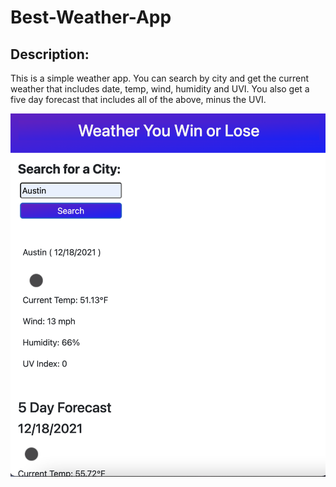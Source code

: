 # Best-Weather-App

## Description: 
This is a simple weather app. You can search by city and get the current weather that includes date, temp, wind, humidity and UVI. You also get a five day forecast that includes all of the above, minus the UVI. 

![screenshot](/assets/weather_Screenshot.png)